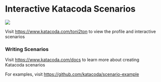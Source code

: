# Interactive Katacoda Scenarios

[![](http://shields.katacoda.com/katacoda/toni2ton/count.svg)](https://www.katacoda.com/toni2ton "Get your profile on Katacoda.com")

Visit https://www.katacoda.com/toni2ton to view the profile and interactive scenarios

### Writing Scenarios
Visit https://www.katacoda.com/docs to learn more about creating Katacoda scenarios

For examples, visit https://github.com/katacoda/scenario-example
